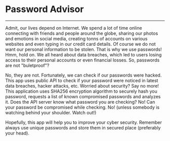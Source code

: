 # Password Advisor
--------------

Admit, our lives depend on Internet. We spend a lot of time online connecting with friends and people around the globe, sharing our photos and emotions in social media, creating tonns of accounts on various websites and even typing in our credit card details. Of course we do not want our personal information to be stolen. That is why we
use passwords! Hmm, hold on. We all heard about data breaches, which led to users losing access to their personal accounts or even financial losses. So, passwords are not "buletproof"?

No, they are not. Fortunately, we can check if our passwords were hacked. This app uses public API to check if your password were noticed in latest data breaches, hacker attacks, etc. Worried about security? Say no more! This application uses SHA256 encryption algorithm to securely hash you password, requests a list of known compromised passwords and analyzes it. Does the API server know what password you are checking? No! Can your password be compromised while checking. No! (unless somebody is watching behind your shoulder. Watch out!)

Hopefully, this app will help you to improve your cyber security. Remember always use unique passwords and store them in secured place (preferably your head).